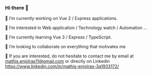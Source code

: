 ### Hi there 👋

🔭 I’m currently working on Vue 2 / Express applications.

👀 I’m interested in Web application / Technology watch / Automation ...

🌱 I’m currently learning Vue 3 / Express / TypeScript.

💞️ I’m looking to collaborate on everything that motivates me

📝 If you are interested, do not hesitate to contact me by email at mathis.enjolras11@gmail.com or directly on Linkedin https://www.linkedin.com/in/mathis-enjolras-3a1933172/
<!--
**mathiz11/mathiz11** is a ✨ _special_ ✨ repository because its `README.md` (this file) appears on your GitHub profile.

Here are some ideas to get you started:

- 🔭 I’m currently working on ...
- 🌱 I’m currently learning ...
- 👯 I’m looking to collaborate on ...
- 🤔 I’m looking for help with ...
- 💬 Ask me about ...
- 📫 How to reach me: ...
- 😄 Pronouns: ...
- ⚡ Fun fact: ...
-->
